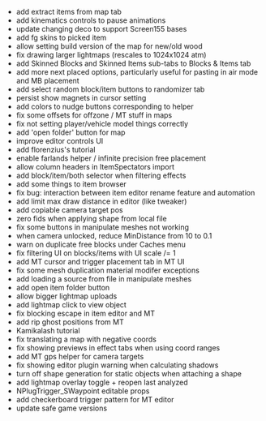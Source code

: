 - add extract items from map tab
- add kinematics controls to pause animations
- update changing deco to support Screen155 bases
- add fg skins to picked item
- allow setting build version of the map for new/old wood
- fix drawing larger lightmaps (rescales to 1024x1024 atm)
- add Skinned Blocks and Skinned Items sub-tabs to Blocks & Items tab
- add more next placed options, particularly useful for pasting in air mode and MB placement
- add select random block/item buttons to randomizer tab
- persist show magnets in cursor setting
- add colors to nudge buttons corresponding to helper
- fix some offsets for offzone / MT stuff in maps
- fix not setting player/vehicle model things correctly
- add 'open folder' button for map
- improve editor controls UI
- add florenzius's tutorial
- enable farlands helper / infinite precision free placement
- allow column headers in ItemSpectators import
- add block/item/both selector when filtering effects
- add some things to item browser
- fix bug: interaction between item editor rename feature and automation
- add limit max draw distance in editor (like tweaker)
- add copiable camera target pos
- zero fids when applying shape from local file
- fix some buttons in manipulate meshes not working
- when camera unlocked, reduce MinDistance from 10 to 0.1
- warn on duplicate free blocks under Caches menu
- fix filtering UI on blocks/items with UI scale /= 1
- add MT cursor and trigger placement tab in MT UI
- fix some mesh duplication material modifer exceptions
- add loading a source from file in manipulate meshes
- add open item folder button
- allow bigger lightmap uploads
- add lightmap click to view object
- fix blocking escape in item editor and MT
- add rip ghost positions from MT
- Kamikalash tutorial
- fix translating a map with negative coords
- fix showing previews in effect tabs when using coord ranges
- add MT gps helper for camera targets
- fix showing editor plugin warning when calculating shadows
- turn off shape generation for static objects when attaching a shape
- add lightmap overlay toggle + reopen last analyzed
- NPlugTrigger_SWaypoint editable props
- add checkerboard trigger pattern for MT editor
- update safe game versions
